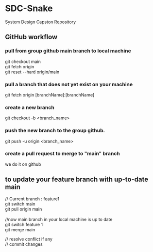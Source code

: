 # SDC-Snake
System Design Capston Repository

## GitHub workflow

### pull from group github main branch to local machine<br />
git checkout main<br />
git fetch origin <br />
git reset --hard origin/main<br />

### pull a branch that does not yet exist on your machine<br />
git fetch origin [branchName]:[branchName]

### create a new branch<br />
git checkout -b <branch_name>

### push the new branch to the group github.<br />
git push -u origin <branch_name>

### create a pull request to merge to "main" branch<br />
we do it on github

## to update your feature branch with up-to-date main
// Current branch : feature1 <br />
git switch main <br />
git pull origin main <br />
<br />
//now main branch in your local machine is up to date<br />
git switch feature 1<br />
git merge main<br />

// resolve conflict if any<br />
// commit changes

